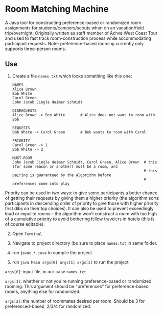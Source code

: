 # Room Matching Machine

A Java tool for constructing preference-based or randomized room assignments for students/campers/scouts when on an vacation/field trip/overnight. Originally written as staff member of Achva West Coast Tour and used to fast track room-construction process while accommodating participant requests. Note: preference-based rooming currently only supports three-person rooms.  

## Use

1. Create a file `names.txt` which looks something like this one:
    ```
    NAMES
    Alice Brown
    Bob White
    Carol Green
    John Jacob Jingle Heimer Schmidt

    DISREQUESTS
    Alice Brown -> Bob White       # Alice does not want to room with Bob

    REQUESTS
    Bob White -> Carol Green       # Bob wants to room with Carol
    
    PRIORITY
    Carol Green -> 1
    Bob White -> 2
    
    MUST-ROOM
    John Jacob Jingle Heimer Schmidt, Carol Green, Alice Brown  # this (for some reason or another) must be a room, and  
                                                                # this pairing is guaranteed by the algorithm before 
                                                                # preferences come into play 
    ```
Priority can be used in two ways: to give some participants a better chance of getting their requests by giving them a higher priority (the algorithm sorts participants in descending order of priority to give those with higher priority first dibs on their top choices). It can also be used to prevent exceedingly loud or impolite rooms - the algorithm won't construct a room with too high of a cumulative priority to avoid bothering fellow travelers in hotels (this is of course editable). 

2. Open `Terminal`

3. Navigate to project directory (be sure to place `names.txt` in same folder. 

4. run `javac *.java` to compile the project

5. run `java Main args[0] args[1] args[2]` to run the project

`args[0]`: input file, in our case `names.txt` 
    
 `args[1]`: whether or not you're running preference-based or randomized rooming. This argument should be                "preferences" for preference-based rooms, anything else for randomized.
    
 `args[2]`: the number of roommates desired per room. Should be 3 for preferenced-based, 2/3/4 for randomized. 
